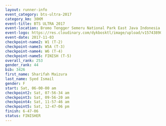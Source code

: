 ```yaml
---
layout: runner-info 
event_category: bts-ultra-2017 
category_km: 30KM 
event-title: BTS ULTRA 2017 
event-location: Bromo Tengger Semeru National Park East Java Indonesia 
event-logo: https://res.cloudinary.com/dykbosktl/image/upload/v1574389068/Logo/btsultra-profilpic_qfpjxb.png 
event-date: 2017-11-03 
checkpoint-name2: W1 (T-2) 
checkpoint-name3: W5A (T-3) 
checkpoint-name4: W6 (T-4) 
checkpoint-name5: FINISH (T-5) 
overall_rank: 253
gender_rank: 44
bib: 3426
first_name: Sharifah Maizura
last_name: Syed Ismail
gender: F
start: Sat, 06-00-00 am
checkpoint2: Sat, 07-56-34 am
checkpoint3: Sat, 09-56-20 am
checkpoint4: Sat, 11-57-46 am
checkpoint5: Sat, 12-47-06 pm
finish: 6-47-06
status: FINISHER
---
```


